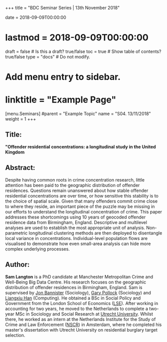 +++
title = "BDC Seminar Series | 13th November 2018"

date = 2018-09-09T00:00:00
# lastmod = 2018-09-09T00:00:00

draft = false  # Is this a draft? true/false
toc = true  # Show table of contents? true/false
type = "docs"  # Do not modify.

# Add menu entry to sidebar.
# linktitle = "Example Page"
[menu.Seminars]
  #parent = "Example Topic"
  name = "S04. 13/11/2018"
  weight = 1
+++

## **Title:**

**"Offender residential concentrations: a longitudinal study in the United Kingdom**
  
## **Abstract:**

Despite having common roots in crime concentration research, little attention has been paid to the geographic distribution of offender residences. Questions remain unanswered about how stable offender residential concentrations are over time, or how sensitive this stability is to the choice of spatial scale. Given that many offenders commit crime close to where they reside, an important piece of the puzzle may be missing in our efforts to understand the longitudinal concentration of crime. This paper addresses these shortcomings using 10 years of geocoded offender residence data from Birmingham, England. Descriptive and multilevel analyses are used to establish the most appropriate unit of analysis. Non-parametric longitudinal clustering methods are then deployed to disentangle local variance in concentrations. Individual-level population flows are visualised to demonstrate how even small-area analysis can hide more complex underlying processes.

## **Author:**

**Sam Langton** is a PhD candidate at Manchester Metropolitan Crime and Well-Being Big Data Centre. His research focuses on the geographic distribution of offender residences in Birmingham, England. Sam is supervised by [Jon Bannister](http://www2.mmu.ac.uk/sociology/staff/profile/?id=130) (Sociology), [Gary Pollock](http://www2.mmu.ac.uk/sociology/staff/profile/?id=128) (Sociology) and [Liangxiu Han](https://www2.mmu.ac.uk/scmdt/staff/profile/index.php?id=2378) (Computing). He obtained a BSc in Social Policy and Government from the London School of Economics ([LSE](http://www.lse.ac.uk/)). After working in accounting for two years, he moved to the Netherlands to complete a two-year MSc in Sociology and Social Research at [Utrecht University](https://www.uu.nl/en). Whilst there, he worked as an intern at the Netherlands Institute for the Study of Crime and Law Enforcement ([NSCR](https://www.nscr.nl/en/)) in Amsterdam, where he completed his master's dissertation with Utrecht University on residential burglary target selection.
